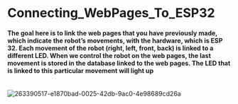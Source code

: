 # Connecting_WebPages_To_ESP32
#### The goal here is to link the web pages that you have previously made, which indicate the robot’s movements, with the hardware, which is ESP 32. Each movement of the robot (right, left, front, back) is linked to a different LED. When we control the robot on the web pages, the last movement is stored in the database linked to the web pages. The LED that is linked to this particular movement will light up<br><br>

![263390517-e1870bad-0025-42db-9ac0-4e98689cd26a](https://github.com/Areej1basfar/Connecting_WebPages_To_ESP32/assets/121516453/c71557b8-38c6-48c7-ad4b-8509a13fbfe4)
